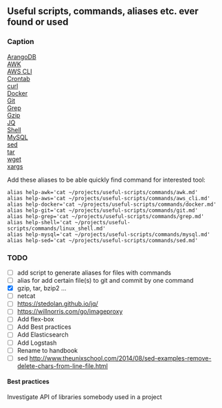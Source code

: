 ## Useful scripts, commands, aliases etc. ever found or used

### Caption
[ArangoDB](https://github.com/vitaliykobrin/useful-scripts/blob/master/commands/arangodb.md)  
[AWK](https://github.com/vitaliykobrin/useful-scripts/blob/master/commands/awk.md)  
[AWS CLI](https://github.com/vitaliykobrin/useful-scripts/blob/master/commands/aws_cli.md)  
[Crontab](https://github.com/vitaliykobrin/useful-scripts/blob/master/commands/crontab.md)  
[curl](https://github.com/vitaliykobrin/useful-scripts/blob/master/commands/curl.md)  
[Docker](https://github.com/vitaliykobrin/useful-scripts/blob/master/commands/docker.md)  
[Git](https://github.com/vitaliykobrin/useful-scripts/blob/master/commands/git.md)  
[Grep](https://github.com/vitaliykobrin/useful-scripts/blob/master/commands/grep.md)  
[Gzip](https://github.com/vitaliykobrin/useful-scripts/blob/master/commands/gzip.md)  
[JQ](https://github.com/vitaliykobrin/useful-scripts/blob/master/commands/jq.md)  
[Shell](https://github.com/vitaliykobrin/useful-scripts/blob/master/commands/linx_shell.md)  
[MySQL](https://github.com/vitaliykobrin/useful-scripts/blob/master/commands/mysql.md)  
[sed](https://github.com/vitaliykobrin/useful-scripts/blob/master/commands/sed.md)  
[tar](https://github.com/vitaliykobrin/useful-scripts/blob/master/commands/tar.md)  
[wget](https://github.com/vitaliykobrin/useful-scripts/blob/master/commands/wget.md)  
[xargs](https://github.com/vitaliykobrin/useful-scripts/blob/master/commands/xargs.md)  


Add these aliases to be able quickly find command for interested tool:

```
alias help-awk='cat ~/projects/useful-scripts/commands/awk.md'  
alias help-aws='cat ~/projects/useful-scripts/commands/aws_cli.md'  
alias help-docker='cat ~/projects/useful-scripts/commands/docker.md'  
alias help-git='cat ~/projects/useful-scripts/commands/git.md'  
alias help-grep='cat ~/projects/useful-scripts/commands/grep.md'  
alias help-shell='cat ~/projects/useful-scripts/commands/linux_shell.md'  
alias help-mysql='cat ~/projects/useful-scripts/commands/mysql.md'  
alias help-sed='cat ~/projects/useful-scripts/commands/sed.md'  
```

### TODO
-  [ ] add script to generate aliases for files with commands
-  [ ] alias for add certain file(s) to git and commit by one command
-  [x] gzip, tar, bzip2 ...
-  [ ] netcat
-  [ ] https://stedolan.github.io/jq/
-  [ ] https://willnorris.com/go/imageproxy
-  [ ] Add flex-box
-  [ ] Add Best practices
-  [ ] Add Elasticsearch
-  [ ] Add Logstash
-  [ ] Rename to handbook 
-  [ ] sed http://www.theunixschool.com/2014/08/sed-examples-remove-delete-chars-from-line-file.html

#### Best practices

Investigate API of libraries somebody used in a project
